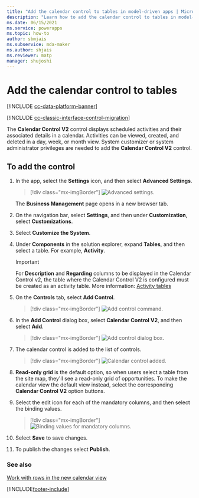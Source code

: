 ```yaml
---
title: "Add the calendar control to tables in model-driven apps | MicrosoftDocs"
description: "Learn how to add the calendar control to tables in model-driven apps."
ms.date: 06/15/2021
ms.service: powerapps
ms.topic: how-to
author: sbmjais
ms.subservice: mda-maker
ms.author: shjais
ms.reviewer: matp
manager: shujoshi
---
```


# Add the calendar control to tables

[!INCLUDE [cc-data-platform-banner](../../includes/cc-data-platform-banner.md)]

[!INCLUDE [cc-classic-interface-control-migration](../../includes/cc-classic-interface-control-migration.md)]

The **Calendar Control V2** control displays scheduled activities and their associated details in a calendar. Activities can be viewed, created, and deleted in a day, week, or month view. System customizer or system administrator privileges are needed to add the **Calendar Control V2** control.

## To add the control

1. In the app, select the **Settings** icon, and then select **Advanced Settings**.

    > [!div class="mx-imgBorder"]
    > ![Advanced settings.](media/advanced-settings.png "Advanced settings")

    The **Business Management** page opens in a new browser tab.
1. On the navigation bar, select **Settings**, and then under **Customization**, select **Customizations**.
1. Select **Customize the System**.
1. Under **Components** in the solution explorer, expand **Tables**, and then select a table. For example, **Activity**.

    > [!IMPORTANT]
    > For **Description** and **Regarding** columns to be displayed in the Calendar Control v2, the table where the Calendar Control V2 is configured must be created as an activity table. More information: [Activity tables](../data-platform/types-of-entities.md#activity-tables)
1. On the **Controls** tab, select **Add Control**.

    > [!div class="mx-imgBorder"]
    > ![Add control command.](media/add-control.png "Add control command") 

1. In the **Add Control** dialog box, select **Calendar Control V2**, and then select **Add**.

    > [!div class="mx-imgBorder"]
    > ![Add control dialog box.](media/add-cal-control.png "Add control dialog box")

1. The calendar control is added to the list of controls.

    > [!div class="mx-imgBorder"]
    > ![Calendar control added.](media/cal-control-added.png "Calendar control added")

1. **Read-only grid** is the default option, so when users select a table from the site map, they'll see a read-only grid of opportunities. To make the calendar view the default view instead, select the corresponding **Calendar Control V2** option buttons.

1. Select the edit icon for each of the mandatory columns, and then select the binding values.

    > [!div class="mx-imgBorder"]
    > ![Binding values for mandatory columns.](media/bind-values.png "Binding values for mandatory columns")

1. Select **Save** to save changes.

1. To publish the changes select **Publish**.

### See also

[Work with rows in the new calendar view](../../user/calendar-view.md)

[!INCLUDE[footer-include](../../includes/footer-banner.md)]
